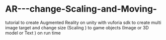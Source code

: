 # AR---change-Scaling-and-Moving-
tutorial  to create Augmented Reality on unity with vuforia sdk to create multi image  target and change size (Scaling ) to game objects (Image or 3D model or Text ) on run time
